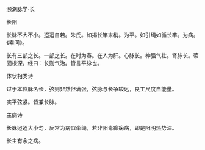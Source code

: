 濒湖脉学·长

长阳

长脉不大不小。迢迢自若。朱氏。如揭长竿末梢。为平。如引绳如循长竿。为病。《素问》。

长有三部之长。一部之长。在时为春。在人为肝。心脉长。神强气壮。肾脉长。蒂固根深。经曰：长则气治。皆言平脉也。

体状相类诗

过于本位脉名长，弦则非然但满张，弦脉与长争较远，良工尺度自能量。

实平弦紧。皆兼长脉。

主病诗

长脉迢迢大小匀，反常为病似牵绳，若非阳毒癫痫病，即是阳明热势深。

长主有余之病。

